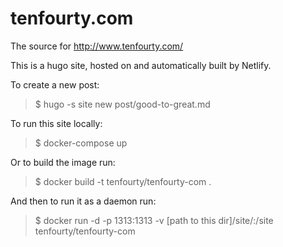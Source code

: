 # tenfourty.com
The source for http://www.tenfourty.com/

This is a hugo site, hosted on and automatically built by Netlify.

To create a new post:
> $ hugo -s site new post/good-to-great.md

To run this site locally:
> $ docker-compose up

Or to build the image run:
> $ docker build -t tenfourty/tenfourty-com .

And then to run it as a daemon run:
> $ docker run -d -p 1313:1313 -v [path to this dir]/site/:/site tenfourty/tenfourty-com
